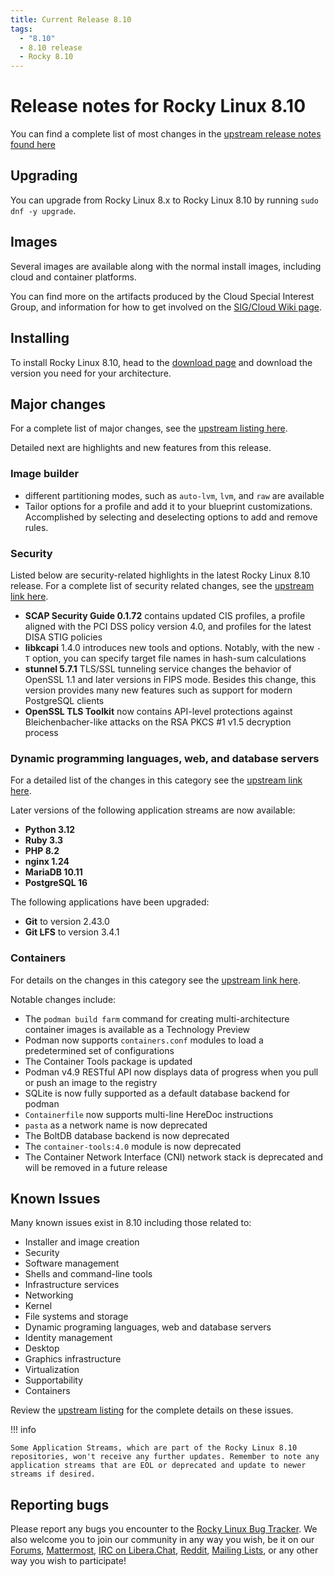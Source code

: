 ```yaml
---
title: Current Release 8.10
tags:
  - "8.10"
  - 8.10 release
  - Rocky 8.10
---
```


# Release notes for Rocky Linux 8.10

You can find a complete list of most changes in the [upstream release notes found here](https://access.redhat.com/documentation/en-us/red_hat_enterprise_linux/8/html/8.10_release_notes/index)

## Upgrading

You can upgrade from Rocky Linux 8.x to Rocky Linux 8.10 by running `sudo dnf -y upgrade`.

## Images

Several images are available along with the normal install images, including cloud and container platforms.

You can find more on the artifacts produced by the Cloud Special Interest Group, and information for how to get involved on the [SIG/Cloud Wiki page](https://sig-cloud.rocky.page/).

## Installing

To install Rocky Linux 8.10, head to the [download page](https://rockylinux.org/download/) and download the version you need for your architecture.

## Major changes

For a complete list of major changes, see the [upstream listing here](https://access.redhat.com/documentation/en-us/red_hat_enterprise_linux/8/html/8.10_release_notes/overview#overview-major-changes).

Detailed next are highlights and new features from this release.

### Image builder

* different partitioning modes, such as `auto-lvm`, `lvm`, and `raw` are available
* Tailor options for a profile and add it to your blueprint customizations. Accomplished by selecting and deselecting options to add and remove rules.

### Security

Listed below are security-related highlights in the latest Rocky Linux 8.10 release. For a complete list of security related changes, see the [upstream link here](https://access.redhat.com/documentation/en-us/red_hat_enterprise_linux/8/html/8.10_release_notes/new-features#new-features-security).

* **SCAP Security Guide 0.1.72** contains updated CIS profiles, a profile aligned with the PCI DSS policy version 4.0, and profiles for the latest DISA STIG policies
* **libkcapi** 1.4.0 introduces new tools and options. Notably, with the new `-T` option, you can specify target file names in hash-sum calculations
* **stunnel 5.7.1** TLS/SSL tunneling service changes the behavior of OpenSSL 1.1 and later versions in FIPS mode. Besides this change, this version provides many new features such as support for modern PostgreSQL clients
* **OpenSSL TLS Toolkit** now contains API-level protections against Bleichenbacher-like attacks on the RSA PKCS #1 v1.5 decryption process

### Dynamic programming languages, web, and database servers

For a detailed list of the changes in this category see the [upstream link here](https://access.redhat.com/documentation/en-us/red_hat_enterprise_linux/8/html/8.10_release_notes/new-features#new-features-dynamic-programming-languages-web-and-database-servers).

Later versions of the following application streams are now available:

* **Python 3.12**
* **Ruby 3.3**
* **PHP 8.2**
* **nginx 1.24**
* **MariaDB 10.11**
* **PostgreSQL 16**

The following applications have been upgraded:

* **Git** to version 2.43.0
* **Git LFS** to version 3.4.1

### Containers

For details on the changes in this category see the [upstream link here](https://access.redhat.com/documentation/en-us/red_hat_enterprise_linux/8/html/8.10_release_notes/new-features#new-features-containers).

Notable changes include:

* The `podman build farm` command for creating multi-architecture container images is available as a Technology Preview
* Podman now supports `containers.conf` modules to load a predetermined set of configurations
* The Container Tools package is updated
* Podman v4.9 RESTful API now displays data of progress when you pull or push an image to the registry
* SQLite is now fully supported as a default database backend for podman
* `Containerfile` now supports multi-line HereDoc instructions
* `pasta` as a network name is now deprecated
* The BoltDB database backend is now deprecated
* The `container-tools:4.0` module is now deprecated
* The Container Network Interface (CNI) network stack is deprecated and will be removed in a future release

## Known Issues

Many known issues exist in 8.10 including those related to:

* Installer and image creation
* Security
* Software management
* Shells and command-line tools
* Infrastructure services
* Networking
* Kernel
* File systems and storage
* Dynamic programing languages, web and database servers
* Identity management
* Desktop
* Graphics infrastructure
* Virtualization
* Supportability
* Containers

Review the [upstream listing](https://access.redhat.com/documentation/en-us/red_hat_enterprise_linux/8/html/8.10_release_notes/known-issues) for the complete details on these issues.

!!! info

    Some Application Streams, which are part of the Rocky Linux 8.10 repositories, won't receive any further updates. Remember to note any application streams that are EOL or deprecated and update to newer streams if desired.

## Reporting bugs

Please report any bugs you encounter to the [Rocky Linux Bug Tracker](https://bugs.rockylinux.org/). We also welcome you to join our community in any way you wish, be it on our [Forums](https://forums.rockylinux.org), [Mattermost](https://chat.rockylinux.org), [IRC on Libera.Chat](irc://irc.liberachat/rockylinux), [Reddit](https://reddit.com/r/rockylinux), [Mailing Lists](https://lists.resf.org), or any other way you wish to participate!
